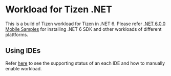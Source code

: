 # Workload for Tizen .NET

This is a build of Tizen workload for Tizen in .NET 6.
Please refer [.NET 6.0.0 Mobile Samples](https://github.com/dotnet/net6-mobile-samples#net-600-mobile-samples) for installing .NET 6 SDK and other workloads of different plattforms.
     
## Using IDEs
Refer [here](https://github.com/dotnet/net6-mobile-samples#using-ides) to see the supporting status of an each IDE and how to manually enable workload.
